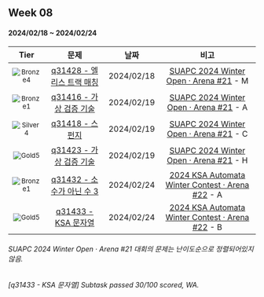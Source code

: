 

<!-- tier 리스트 S -->
[Unrated]: https://user-images.githubusercontent.com/33937365/126247607-85783912-c11a-4d50-ac36-8cc7dcb75cd2.png
[Bronze5]: https://user-images.githubusercontent.com/33937365/126247611-e362d727-17a4-4737-a232-5827e185ab7c.png
[Bronze4]: https://user-images.githubusercontent.com/33937365/126247612-89cbc675-e1d4-43a2-950b-1cb014dca697.png
[Bronze3]: https://user-images.githubusercontent.com/33937365/126247613-b8408610-7bc4-40f8-804f-a30a45ddbb68.png
[Bronze2]: https://user-images.githubusercontent.com/33937365/126247614-d85dc6ff-a520-4c00-82bd-eb593b156bd8.png
[Bronze1]: https://user-images.githubusercontent.com/33937365/126247616-04b2ab30-9891-4b7b-8cb4-38e99b97e834.png
[Silver5]: https://user-images.githubusercontent.com/33937365/126247618-38c5c905-672b-4d75-808e-8a7d45ea577d.png
[Silver4]: https://user-images.githubusercontent.com/33937365/126247620-ba2d1b96-b0aa-4b88-80c5-71569c69bbc3.png
[Silver3]: https://user-images.githubusercontent.com/33937365/126247621-1b55b7f4-3a79-4348-8a63-f00c1813853e.png
[Silver2]: https://user-images.githubusercontent.com/33937365/126247622-a83b30a9-6618-4593-b775-6f6730afd3f6.png
[Silver1]: https://user-images.githubusercontent.com/33937365/126247625-8d82f8ab-6f95-4ef8-a243-be31f548596e.png
[Gold5]: https://user-images.githubusercontent.com/33937365/126247627-2979d4d5-915a-4c4e-adb7-c171f9bafe28.png
[Gold4]: https://user-images.githubusercontent.com/33937365/126247629-b24e1e24-4579-450f-bc3c-f166361091dd.png
[Gold3]: https://user-images.githubusercontent.com/33937365/126247630-80fb15af-debc-451d-a937-6c9c6bfa693b.png
[Gold2]: https://user-images.githubusercontent.com/33937365/126247633-7112f6a6-57da-4d1d-953f-5414ba8ffc3d.png
[Gold1]: https://user-images.githubusercontent.com/33937365/126247635-42bd3af9-e129-4379-b44a-22d75de3def6.png
[Platinum5]: https://user-images.githubusercontent.com/33937365/126247636-763e3bc4-43a9-4724-8ce1-c2288aecb636.png
[Platinum4]: https://user-images.githubusercontent.com/33937365/126247637-af30d243-2771-4966-b0bb-0901b9fd4989.png
[Platinum3]: https://user-images.githubusercontent.com/33937365/126247640-cfd654db-86d8-42a9-8d1b-0f3494758330.png
[Platinum2]: https://user-images.githubusercontent.com/33937365/126247641-3e60e9a6-5116-4005-a87d-bfb59969c87a.png
[Platinum1]: https://user-images.githubusercontent.com/33937365/126247643-23bba5ac-52c4-442a-a88a-2eb8998f6446.png
[Diamond5]: https://user-images.githubusercontent.com/33937365/126247645-870445bf-25d9-45ce-9c07-a25949ffad21.png
[Diamond4]: https://user-images.githubusercontent.com/33937365/126247646-b2d7e328-c205-448d-a5bf-c6294c07edaa.png
[Diamond3]: https://user-images.githubusercontent.com/33937365/126247647-db568f94-882f-410c-bd1b-63d49c87623c.png
[Diamond2]: https://user-images.githubusercontent.com/33937365/126247648-52f92f07-0fb9-4b1d-a344-6e9b81d81044.png
[Diamond1]: https://user-images.githubusercontent.com/33937365/126247649-4d068f63-f5e1-40df-910e-dceeb2b7de99.png
[Ruby5]: https://user-images.githubusercontent.com/33937365/126247652-94013ea7-9a96-4068-b922-01535c85801d.png
[Ruby4]: https://user-images.githubusercontent.com/33937365/126247655-a10f7077-6341-416e-938c-b500b7022aca.png
[Ruby3]: https://user-images.githubusercontent.com/33937365/126247656-d0e16a36-5080-4585-a465-4e4f5302beef.png
[Ruby2]: https://user-images.githubusercontent.com/33937365/126247659-1d249660-02a2-4a95-966f-074f99df70fe.png
[Ruby1]: https://user-images.githubusercontent.com/33937365/126247660-8e0d236d-eaef-42b3-8983-28f9e6c94ff9.png
<!-- tier 리스트 E -->


## Week 08
#### 2024/02/18 ~ 2024/02/24
|         Tier          |                              문제                              |     날짜     |                                                     비고                                                     |
|:---------------------:|:------------------------------------------------------------:|:----------:|:----------------------------------------------------------------------------------------------------------:|
| <sub>![Bronze4]</sub> | [q31428 - 엘리스 트랙 매칭](https://www.acmicpc.net/problem/31428)  | 2024/02/18 |            [SUAPC 2024 Winter Open · Arena #21](https://www.acmicpc.net/contest/view/1239) - M             |
| <sub>![Bronze1]</sub> |  [q31416 - 가상 검증 기술](https://www.acmicpc.net/problem/31416)  | 2024/02/19 |            [SUAPC 2024 Winter Open · Arena #21](https://www.acmicpc.net/contest/view/1239) - A             |
| <sub>![Silver4]</sub> |    [q31418 - 스펀지](https://www.acmicpc.net/problem/31418)     | 2024/02/19 |            [SUAPC 2024 Winter Open · Arena #21](https://www.acmicpc.net/contest/view/1239) - C             |
|  <sub>![Gold5]</sub>  |  [q31423 - 가상 검증 기술](https://www.acmicpc.net/problem/31423)  | 2024/02/19 |            [SUAPC 2024 Winter Open · Arena #21](https://www.acmicpc.net/contest/view/1239) - H             |
| <sub>![Bronze1]</sub> | [q31432 - 소수가 아닌 수 3](https://www.acmicpc.net/problem/31432) | 2024/02/24 |       [2024 KSA Automata Winter Contest · Arena #22](https://www.acmicpc.net/contest/view/1238) - A        |
|  <sub>![Gold5]</sub>  |  [q31433 - KSA 문자열](https://www.acmicpc.net/problem/31433)   | 2024/02/24 | [2024 KSA Automata Winter Contest · Arena #22](https://www.acmicpc.net/contest/view/1238) - B |

###### SUAPC 2024 Winter Open · Arena #21 대회의 문제는 난이도순으로 정렬되어있지 않음.
###### [q31433 - KSA 문자열] Subtask passed 30/100 scored, WA. 